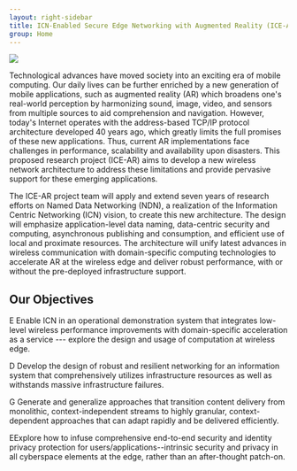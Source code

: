 ```yaml
---
layout: right-sidebar
title: ICN-Enabled Secure Edge Networking with Augmented Reality (ICE-AR)
group: Home
---
```


<div class="row" markdown="1">

<div class="col-md-12" markdown="1">

<img src="{{ site.baseurl }}/assets/img/intro.png" class="col-md-6 pull-right" style="max-width:100%" />

Technological advances have moved society into an exciting era of mobile computing. Our daily lives can be further enriched by a new generation of mobile applications, such as augmented reality (AR) which broadens one's real-world perception by harmonizing sound, image, video, and sensors from multiple sources to aid comprehension and navigation. However, today's Internet operates with the address-based TCP/IP protocol architecture developed 40 years ago, which greatly limits the full promises of these new applications. Thus, current AR implementations face challenges in performance, scalability and availability upon disasters. This proposed research project (ICE-AR) aims to develop a new wireless network architecture to address these limitations and provide pervasive support for these emerging applications.

The ICE-AR project team will apply and extend seven years of research efforts on Named Data Networking (NDN), a realization of the Information Centric Networking (ICN) vision, to create this new architecture. The design will emphasize application-level data naming, data-centric security and computing, asynchronous publishing and consumption, and efficient use of local and proximate resources. The architecture will unify latest advances in wireless communication with domain-specific computing technologies to accelerate AR at the wireless edge and deliver robust performance, with or without the pre-deployed infrastructure support.

</div>
</div>

## Our Objectives

<span class="dropcap">E</span>  Enable ICN in an operational demonstration system that integrates low-level wireless performance improvements with domain-specific acceleration 
as a service --- explore the design and usage of computation at wireless edge.

<span class="dropcap">D</span> Develop the design of robust and resilient networking for an information system that comprehensively utilizes infrastructure resources 
as well as withstands massive infrastructure failures.

<span class="dropcap">G</span> Generate and generalize approaches that transition content delivery from monolithic, context-independent streams to highly granular, context-dependent approaches that can adapt rapidly and be delivered efficiently.

<span class="dropcap">E</span>Explore how to infuse comprehensive end-to-end security and identity privacy protection for users/applications--intrinsic security and privacy in all cyberspace elements at the edge, rather than an after-thought patch-on.

